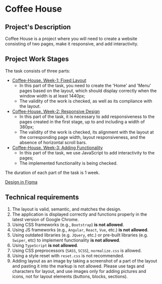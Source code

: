 # Coffee House

## Project's Description

Coffee House is a project where you will need to create a website consisting of two pages, make it responsive, and add interactivity.

## Project Work Stages

The task consists of three parts:

- [Coffee-House. Week-1: Fixed Layout](coffee-house-week1.md)
  - In this part of the task, you need to create the 'Home' and 'Menu' pages based on the layout, which should display correctly when the window width is at least 1440px;
  - The validity of the work is checked, as well as its compliance with the layout.
- [Coffee-House. Week-2: Responsive Design](coffee-house-week2.md)
  - In this part of the task, it is necessary to add responsiveness to the pages created in the first stage, up to and including a width of 380px;
  - The validity of the work is checked, its alignment with the layout at the corresponding page width, layout responsiveness, and the absence of horizontal scroll bars.
- [Coffee-House. Week-3: Adding Functionality](coffee-house-week3.md)
  - In this part of the task, we use JavaScript to add interactivity to the pages;
  - The implemented functionality is being checked.

The duration of each part of the task is 1 week.

[Design in Figma](https://www.figma.com/file/SAoBmuOqTfguehdT4IFRxQ/Coffee-House?type=design&node-id=0-1&mode=design&t=qis81E9Ovgx47eVl-0)

## Technical requirements

1. The layout is valid, semantic, and matches the design.
2. The application is displayed correctly and functions properly in the latest version of Google Chrome.
3. Using CSS frameworks (e.g., `Bootstrap`) **is not allowed**.
4. Using JS frameworks (e.g., `Angular`, `React`, `Vue`, etc.) **is not allowed**.
5. Using outdated libraries (e.g. `JQuery`, etc.) or pre-built libraries (e.g. `Swiper`, etc) to implement functionality **is not allowed**.
6. Using `TypeScript` **is not allowed**.
7. Using CSS preprocessors (`SASS`, `SCSS`), `normalize.css` is allowed.
8. Using a style reset with `reset.css` is not recommended.
9. Adding layout as an image by taking a screenshot of a part of the layout and pasting it into the markup is not allowed. Please use tags and characters for layout, and use images only for adding pictures and icons, not for layout elements (buttons, blocks, sections).
